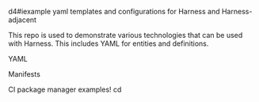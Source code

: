 d4#iexample yaml templates and configurations for Harness and Harness-adjacent 

This repo is used to demonstrate various technologies that can be used with Harness.
This includes YAML for entities and definitions.

YAML

Manifests

CI package manager examples! cd
